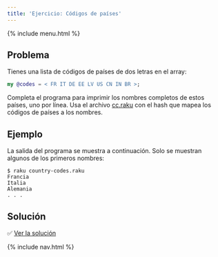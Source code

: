 ```yaml
---
title: 'Ejercicio: Códigos de países'
---
```


{% include menu.html %}

## Problema

Tienes una lista de códigos de países de dos letras en el array:

```raku
my @codes = < FR IT DE EE LV US CN IN BR >;
```

Completa el programa para imprimir los nombres completos de estos países, uno por línea. Usa el archivo [cc.raku](https://github.com/ash/raku-course/blob/master/essentials/associatives/exercises/country-codes/cc.raku) con el hash que mapea los códigos de países a los nombres.

## Ejemplo

La salida del programa se muestra a continuación. Solo se muestran algunos de los primeros nombres:

```console
$ raku country-codes.raku
Francia
Italia
Alemania
. . .
```

## Solución

✅ [Ver la solución](solution)

{% include nav.html %}